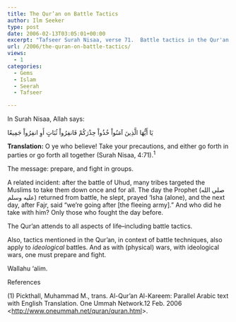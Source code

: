 ```yaml
---
title: The Qur’an on Battle Tactics
author: Ilm Seeker
type: post
date: 2006-02-13T03:05:01+00:00
excerpt: "Tafseer Surah Nisaa, verse 71.  Battle tactics in the Qur'an also refer to idelogical battle.  Some reflections on Uhud."
url: /2006/the-quran-on-battle-tactics/
views:
  - 1
categories:
  - Gems
  - Islam
  - Seerah
  - Tafseer

---
```

In Surah Nisaa, Allah says:

<div class="quran">
  يَا أَيُّهَا الَّذِينَ آمَنُواْ خُذُواْ حِذْرَكُمْ فَانفِرُواْ ثُبَاتٍ أَوِ انفِرُواْ جَمِيعًا
</div>

**Translation:** O ye who believe! Take your precautions, and either go forth in parties or go forth all together (Surah Nisaa, 4:71).<sup>1</sup>

The message: prepare, and fight in groups.

A related incident: after the battle of Uhud, many tribes targeted the Muslims to take them down once and for all. The day the Prophet (صلي الله عليه وسلم) returned from battle, he slept, prayed &#8216;Isha (alone), and the next day, after Fajr, said &#8220;we&#8217;re going after [the fleeing army].&#8221; And who did he take with him? Only those who fought the day before.

<p class="gem">
  The Qur&#8217;an attends to all aspects of life&#8211;including battle tactics.
</p>

Also, tactics mentioned in the Qur&#8217;an, in context of battle techniques, also apply to _ideological_ battles. And as with (physical) wars, with ideological wars, one must prepare and fight.

Wallahu &#8216;alim.

<div id="referencesTitle">
  References
</div>

<p class="reference">
  (1) Pickthall, Muhammad M., trans. Al-Qur’an Al-Kareem: Parallel Arabic text with English Translation. One Ummah Network.12 Feb. 2006 <<a href="http://www.oneummah.net/quran/quran.html">http://www.oneummah.net/quran/quran.html</a>>.
</p>